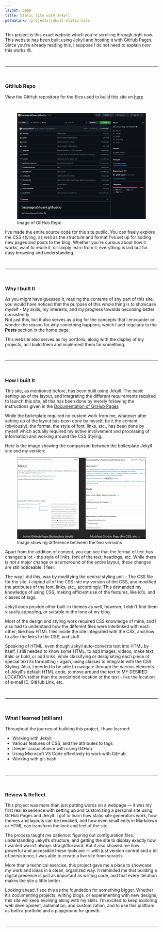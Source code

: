 ```yaml
---
layout: page
title: Static Site with Jekyll
permalink: /projects/jekyll-static-site
---
```

<p>This project is this exact website which you're scrolling through right now. This website has been built using <span class='reference-text'>Jekyll</span> and hosting it with <span class='reference-text'>GitHub Pages</span>. Since you're already reading this, I suppose I do not need to explain <i>how</i> this works 😜. </p>

<br><hr><br><h3>GitHub Repo</h3>
<p>View the GitHub repository for the files used to build this site on  <a href="https://github.com/basavaprabhuani/basavaprabhuani.github.io" class="content-link">here</a></p>
<br>
<figure>
    <img src="/media/Jekyll-S-S_GitHub.png">
    <figcaption>Image of GitHub Repo</figcaption>
</figure>
<p>I’ve made the entire source code for this site public. You can freely explore the CSS styling, as well as the structure and format I’ve set up for adding new pages and posts to the blog. Whether you're curious about how it works, want to reuse it, or simply learn from it, everything is laid out for easy browsing and understanding.</p>

<br><hr><br><h3>Why I built It</h3>
<p>As you might have guessed it, reading the contents of any part of this site, you would have noticed that the purpose of this whole thing is to showcase myself - My skills, my interests, and my progress towards becoming better consistently. <br>Not just this, but it also serves as a log for the concepts that I encounter or wonder the reason for <i>why</i> something happens, which I add regularly to the <b>Posts</b> section in the home page. </p>
<p>This website also serves as my portfolio, along with the display of my projects, as I build them and implement them for something.</p>

<br><hr><br><h3>How I built It</h3>
<p>This site, as mentioned before, has been built using <span class=reference-text>Jekyll</span>. The basic setting-up of the layout, and integrating the different requirements required to launch this site, all this has been done by merely following the instructions given in the <a href="https://docs.github.com/en/pages/quickstart" class=content-link>Documentation of GitHub Pages</a></p>
<p>While the boilerplate required no custom work from me, whatever after setting up of the layout has been done by myself, be it the content (obviously), the format, the style of font, links, etc., has been done by myself which actually required my active involvement and processing of information and working around the CSS Styling.</p>
<p>Here is the image showing the comparison between the boilerplate Jekyll site and my version:</p>
<figure>
    <img src="/media/Boilerplate_vs_Version-BP.png">
    <figcaption>Image showing difference between the two versions</figcaption>
</figure>
<p>Apart from the addition of content, you can see that the format of text has changed a lot - the style of links, font of the text, headings, etc. While there is not a major change or a turnaround of the entire layout, these changes are still noticeable, I feel.</p>
<p>The way I did this, was by modifying the central styling unit - The CSS file for the site. I copied all of the CSS into my version of the CSS, and modified the attributes of the font, links, etc., accordingly. This demanded my knowledge of using CSS, making efficient use of the features, like id's, and classes of tags.</p>
<p>Jekyll does provide other built-in themes as well, however, I didn't find them visually appealing, or suitable to the tone of my blog.</p>
<p>Most of the design and styling work required CSS knowledge of mine, and I also had to understand how the different files were interlinked with each other; like how HTML files inside the site integrated with the CSS, and how to alter the links to the CSS, and stuff.</p>
<p>Speaking of HTML, even though Jekyll auto-converts text into HTML by itself, I still needed to know some HTML, to add images, videos, make text italic or bold, or add links, while classifying or designating each piece of special text its formatting - again, using classes to integrate with the CSS Styling. Also, I needed to be able to navigate through the various elements of Jekyll's default HTML code, to move around the text to MY DESIRED LOCATION rather than the predefined location of the text - like the location of e-mail ID, GitHub Link, etc.</p>

<br><hr><br><h3>What I learned (still am)</h3>
<p>Throughout the journey of building this project, I have learned:</p>
<ul>
    <li>Working with Jekyll</li>
    <li>Various features of CSS, and the attributes to tags</li>
    <li>Deeper acquaintance with using GitHub</li>
    <li>Using Microsoft VS Code effectively to work with GitHub</li>
    <li>Working with <span class='reference-text'>git-bash</span></li>
</ul>

<br><hr><br><h3>Review & Reflect</h3>
<p>This project was more than just putting words on a webpage — it was my first real experience with setting up and customizing a personal site using GitHub Pages and Jekyll. I got to learn how static site generators work, how themes and layouts can be tweaked, and how even small edits in Markdown or HTML can transform the look and feel of the site.</p>
<p>The process taught me patience: figuring out configuration files, understanding Jekyll’s structure, and getting the site to display exactly how I wanted wasn’t always straightforward. But it also showed me how powerful and accessible these tools are — with just version control and a bit of persistence, I was able to create a live site from scratch.</p>
<p>More than a technical exercise, this project gave me a place to showcase my work and ideas in a clean, organized way. It reminded me that building a digital presence is just as important as writing code, and that every iteration makes the site a little better.</p>
<p>Looking ahead, I see this as the foundation for something bigger. Whether it’s documenting projects, writing blogs, or experimenting with new designs, this site will keep evolving along with my skills. I’m excited to keep exploring web development, automation, and customization, and to use this platform as both a portfolio and a playground for growth.</p>
<br><hr>







